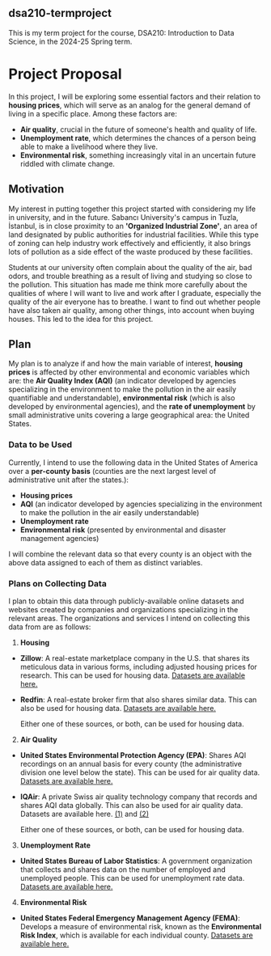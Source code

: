 ## dsa210-termproject

This is my term project for the course, DSA210: Introduction to Data Science, in the 2024-25 Spring term.

# Project Proposal

In this project, I will be exploring some essential factors and their relation to **housing prices**, which will serve as an analog for the general demand of living in a specific place. Among these factors are:

- **Air quality**, crucial in the future of someone's health and quality of life.
- **Unemployment rate**, which determines the chances of a person being able to make a livelihood where they live.
- **Environmental risk**, something increasingly vital in an uncertain future riddled with climate change.

## Motivation

My interest in putting together this project started with considering my life in university, and in the future. Sabancı University's campus in Tuzla, İstanbul, is in close proximity to an **'Organized Industrial Zone'**, an area of land designated by public authorities for industrial facilities. While this type of zoning can help industry work effectively and efficiently, it also brings lots of pollution as a side effect of the waste produced by these facilities.

Students at our university often complain about the quality of the air, bad odors, and trouble breathing as a result of living and studying so close to the pollution. This situation has made me think more carefully about the qualities of where I will want to live and work after I graduate, especially the quality of the air everyone has to breathe. I want to find out whether people have also taken air quality, among other things, into account when buying houses. This led to the idea for this project.

## Plan

My plan is to analyze if and how the main variable of interest, **housing prices** is affected by other environmental and economic variables which are: the **Air Quality Index (AQI)** (an indicator developed by agencies specializing in the environment to make the pollution in the air easily quantifiable and understandable), **environmental risk** (which is also developed by environmental agencies), and the **rate of unemployment** by small administrative units covering a large geographical area: the United States.

### Data to be Used

Currently, I intend to use the following data in the United States of America over a **per-county basis** (counties are the next largest level of administrative unit after the states.):

- **Housing prices**
- **AQI** (an indicator developed by agencies specializing in the environment to make the pollution in the air easily understandable)
- **Unemployment rate**
- **Environmental risk** (presented by environmental and disaster management agencies)

I will combine the relevant data so that every county is an object with the above data assigned to each of them as distinct variables.

### Plans on Collecting Data

I plan to obtain this data through publicly-available online datasets and websites created by companies and organizations specializing in the relevant areas. The organizations and services I intend on collecting this data from are as follows:

1. **Housing**

- **Zillow**: A real-estate marketplace company in the U.S. that shares its meticulous data in various forms, including adjusted housing prices for research. This can be used for housing data. [Datasets are available here.](https://www.zillow.com/research/data/)

- **Redfin**: A real-estate broker firm that also shares similar data. This can also be used for housing data. [Datasets are available here.](https://www.redfin.com/news/data-center/)
  
  Either one of these sources, or both, can be used for housing data.

2. **Air Quality**
- **United States Environmental Protection Agency (EPA)**: Shares AQI recordings on an annual basis for every county (the administrative division one level below the state). This can be used for air quality data. [Datasets are available here.](https://aqs.epa.gov/aqsweb/airdata/download_files.html#Annual)
  
- **IQAir**: A private Swiss air quality technology company that records and shares AQI data globally. This can also be used for air quality data. Datasets are available here. [(1)](https://www.iqair.com/usa) and [(2)](https://www.iqair.com/world-most-polluted-cities?continent=59af928f3e70001c1bd78e4f&country=7KEznm2wS6Zk3chh2&state=&sort=-rank&page=1&perPage=50&cities=)

  Either one of these sources, or both, can be used for housing data.

3. **Unemployment Rate**

- **United States Bureau of Labor Statistics**: A government organization that collects and shares data on the number of employed and unemployed people. This can be used for unemployment rate data. [Datasets are available here.](https://www.bls.gov/cew/downloadable-data-files.htm)

4. **Environmental Risk**

- **United States Federal Emergency Management Agency (FEMA)**: Develops a measure of environmental risk, known as the **Environmental Risk Index**, which is available for each individual county. [Datasets are available here.](https://hazards.fema.gov/nri/data-resources#csvDownload)
   
